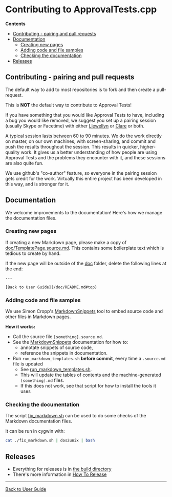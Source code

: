 <a id="top"></a>

# Contributing to ApprovalTests.cpp



<!-- START doctoc generated TOC please keep comment here to allow auto update -->
<!-- DON'T EDIT THIS SECTION, INSTEAD RE-RUN doctoc TO UPDATE -->
**Contents**

- [Contributing - pairing and pull requests](#contributing---pairing-and-pull-requests)
- [Documentation](#documentation)
  - [Creating new pages](#creating-new-pages)
  - [Adding code and file samples](#adding-code-and-file-samples)
  - [Checking the documentation](#checking-the-documentation)
- [Releases](#releases)

<!-- END doctoc generated TOC please keep comment here to allow auto update -->


## Contributing - pairing and pull requests

The default way to add to most repositories is to fork and then create a pull-request.

This is **NOT** the default way to contribute to Approval Tests!

If you have something that you would like Approval Tests to have, including a bug you would like removed, we suggest you set up a pairing session (usually Skype or Facetime) with either [Llewellyn](mailto:llewellyn.falco@gmail.com) or [Clare](mailto:github@cfmacrae.fastmail.co.uk) or both.

A typical session lasts between 60 to 90 minutes. We do the work directly on master, on our own machines, with screen-sharing, and commit and push the results throughout the session. This results in quicker, higher-quality work. It gives us a better understanding of how people are using Approval Tests and the problems they encounter with it, and these sessions are also quite fun.

We use github's "co-author" feature, so everyone in the pairing session gets credit for the work. Virtually this entire project has been developed in this way, and is stronger for it.

## Documentation

We welcome improvements to the documentation! Here's how we manage the documentation files. 

### Creating new pages

If creating a new Markdown page, please make a copy of [doc/TemplatePage.source.md](/doc/TemplatePage.source.md#top).
This contains some boilerplate text which is tedious to create by hand. 

If the new page will be outside of the [doc](/doc/) folder, delete the following lines at the end:

```
---
   
[Back to User Guide](/doc/README.md#top)
```

### Adding code and file samples

We use Simon Cropp's [MarkdownSnippets](https://github.com/SimonCropp/MarkdownSnippets) tool to embed source code and other files in Markdown pages.

**How it works:**

* Call the source file `[something].source.md`.
* See the [MarkdownSnippets](https://github.com/SimonCropp/MarkdownSnippets) documentation for how to:
    * annotate snippets of source code, 
    * reference the snippets in documentation.
* Run  `run_markdown_templates.sh` **before commit**, every time a `.source.md` file is updated
    * See [run_markdown_templates.sh](/run_markdown_templates.sh).
    * This will update the tables of contents and the machine-generated `[something].md` files.
    * If this does not work, see that script for how to install the tools it uses

### Checking the documentation

The script [fix_markdown.sh](/fix_markdown.sh) can be used to do some checks of the Markdown documentation files.

It can be run in cygwin with:

```bash
cat ./fix_markdown.sh | dos2unix | bash
```

## Releases

* Everything for releases is in [the build directory](/build/)
* There's more information in [How To Release](/build/HowToRelease.md#top)

---

[Back to User Guide](/doc/README.md#top)
